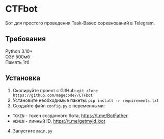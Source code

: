 # CTFbot
Бот для простого проведения Task-Based соревнований в Telegram.
## Требования
Python 3.10+  
ОЗУ 500мб  
Память 1гб
## Установка
1. Скопируйте проект с GitHub: `git clone https://github.com/magecode7/CTFbot`
2. Установите необходимые пакеты: `pip install -r requirements.txt`
3. Создайте файл `config.py` с переменными:
 - `TOKEN` - токен созданного бота, https://t.me/BotFather
 - `ADMIN` - личный ID, https://t.me/getmyid_bot
4. Запустите `main.py`
